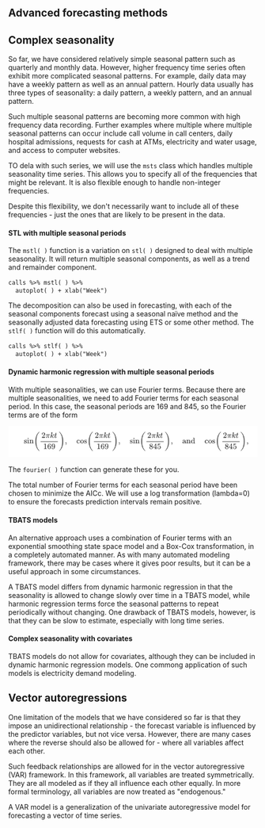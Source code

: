## Advanced forecasting methods

## Complex seasonality
So far, we have considered relatively simple seasonal pattern such as quarterly and monthly data. However, higher frequency time series often exhibit more
complicated seasonal patterns. For example, daily data may have a weekly pattern as well as an annual pattern. Hourly data usually has three types of seasonality:
a daily pattern, a weekly pattern, and an annual pattern.

Such multiple seasonal patterns are becoming more common with high frequency data recording. Further examples where multiple where multiple seasonal patterns can
occur include call volume in call centers, daily hospital admissions, requests for cash at ATMs, electricity and water usage, and access to computer websites.

TO dela with such series, we will use the ```msts``` class which handles multiple seasonality time series. This allows you to specify all of the frequencies that
might be relevant. It is also flexible enough to handle non-integer frequencies.

Despite this flexibility, we don't necessarily want to include all of these frequencies - just the ones that are likely to be present in the data.
#### STL with multiple seasonal periods
The ```mstl( )``` function is a variation on ```stl( )``` designed to deal with multiple seasonality. It will return multiple seasonal components, as well as a trend
and remainder component.
```
calls %>% mstl( ) %>%
  autoplot( ) + xlab("Week")
```
The decomposition can also be used in forecasting, with each of the seasonal components forecast using a seasonal naïve method and the seasonally adjusted data
forecasting using ETS or some other method. The ```stlf( )``` function will do this automatically.
```
calls %>% stlf( ) %>%
  autoplot( ) + xlab("Week")
```
#### Dynamic harmonic regression with multiple seasonal periods
With multiple seasonalities, we can use Fourier terms. Because there are multiple seasonalities, we need to add Fourier terms for each seasonal period. In this case,
the seasonal periods are 169 and 845, so the Fourier terms are of the form

![equation](https://github.com/gpadolina/TimeSeries-notes/blob/master/TimeSeries/Equations/Fourier%20terms.png)

The ```fourier( )``` function can generate these for you.

The total number of Fourier terms for each seasonal period have been chosen to minimize the AICc. We will use a log transformation (lambda=0) to ensure the forecasts
prediction intervals remain positive.

#### TBATS models
An alternative approach uses a combination of Fourier terms with an exponential smoothing state space model and a Box-Cox transformation, in a completely automated
manner. As with many automated modeling framework, there may be cases where it gives poor results, but it can be a useful approach in some circumstances.

A TBATS model differs from dynamic harmonic regression in that the seasonality is allowed to change slowly over time in a TBATS model, while harmonic regression
terms force the seasonal patterns to repeat periodically without changing. One drawback of TBATS models, however, is that they can be slow to estimate, especially
with long time series.
#### Complex seasonality with covariates
TBATS models do not allow for covariates, although they can be included in dynamic harmonic regression models. One commong application of such models is electricity
demand modeling.
## Vector autoregressions
One limitation of the models that we have considered so far is that they impose an unidirectional relationship - the forecast variable is influenced by the predictor
variables, but not vice versa. However, there are many cases where the reverse should also be allowed for - where all variables affect each other.

Such feedback relationships are allowed for in the vector autoregressive (VAR) framework. In this framework, all variables are treated symmetrically. They are all
modeled as if they all influence each other equally. In more formal terminology, all variables are now treated as "endogenous."

A VAR model is a generalization of the univariate autoregressive model for forecasting a vector of time series.

